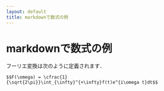 ```yaml
---
layout: default
title: markdownで数式の例
---
```


# markdownで数式の例

フーリエ変換は次のように定義されます．

```mathjax
$$F(\omega) = \cfrac{1}{\sqrt{2\pi}}\int_{\infty}^{+\infty}f(t)e^{i\omega t}dt$$
```
